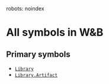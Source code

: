 robots: noindex
# All symbols in W&B

<!-- Insert buttons and diff -->

## Primary symbols
*  <a href="../Library.md"><code>Library</code></a>
*  <a href="../Library/Artifact.md"><code>Library.Artifact</code></a>